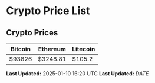 # Crypto Price List

## Crypto Prices
| Bitcoin | Ethereum | Litecoin |
| ------- | -------- | -------- |
| $93826 | $3248.81 | $105.2 |
**Last Updated:** 2025-01-10 16:20 UTC
**Last Updated:** $DATE$
